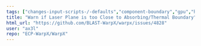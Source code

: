 ```yaml
---
tags: ["changes-input-scripts-/-defaults","component-boundary","gpu","hpsf","laser","particle-in-cell","physics","pic","plasma","research","simulation"]
title: "Warn if Laser Plane is too Close to Absorbing/Thermal Boundary"
html_url: "https://github.com/BLAST-WarpX/warpx/issues/4828"
user: "ax3l"
repo: "ECP-WarpX/WarpX"
---
```


